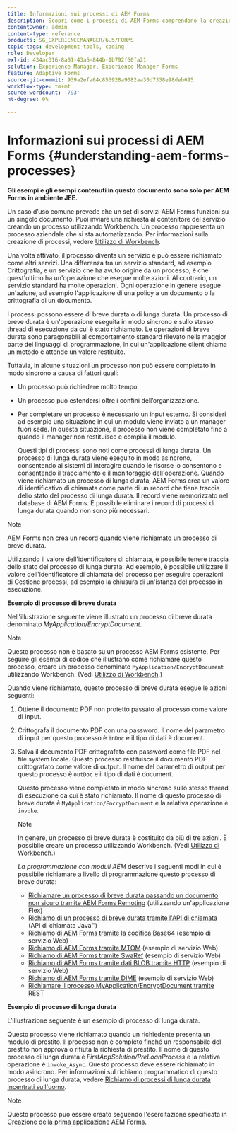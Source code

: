 ```yaml
---
title: Informazioni sui processi di AEM Forms
description: Scopri come i processi di AEM Forms comprendono la creazione di moduli, l’invio, la gestione dei dati, la convalida, l’integrazione, l’automazione dei flussi di lavoro e la gestione degli output.
contentOwner: admin
content-type: reference
products: SG_EXPERIENCEMANAGER/6.5/FORMS
topic-tags: development-tools, coding
role: Developer
exl-id: 434ac316-8a01-43a6-844b-1b792f60fa21
solution: Experience Manager, Experience Manager Forms
feature: Adaptive Forms
source-git-commit: 939a2efa64c853928a9082aa30d7338e98deb695
workflow-type: tm+mt
source-wordcount: '793'
ht-degree: 0%

---
```


# Informazioni sui processi di AEM Forms {#understanding-aem-forms-processes}

**Gli esempi e gli esempi contenuti in questo documento sono solo per AEM Forms in ambiente JEE.**

Un caso d’uso comune prevede che un set di servizi AEM Forms funzioni su un singolo documento. Puoi inviare una richiesta al contenitore del servizio creando un processo utilizzando Workbench. Un processo rappresenta un processo aziendale che si sta automatizzando. Per informazioni sulla creazione di processi, vedere [Utilizzo di Workbench](https://www.adobe.com/go/learn_aemforms_workbench_63).

Una volta attivato, il processo diventa un servizio e può essere richiamato come altri servizi. Una differenza tra un servizio standard, ad esempio Crittografia, e un servizio che ha avuto origine da un processo, è che quest&#39;ultimo ha un&#39;operazione che esegue molte azioni. Al contrario, un servizio standard ha molte operazioni. Ogni operazione in genere esegue un&#39;azione, ad esempio l&#39;applicazione di una policy a un documento o la crittografia di un documento.

I processi possono essere di breve durata o di lunga durata. Un processo di breve durata è un&#39;operazione eseguita in modo sincrono e sullo stesso thread di esecuzione da cui è stato richiamato. Le operazioni di breve durata sono paragonabili al comportamento standard rilevato nella maggior parte dei linguaggi di programmazione, in cui un&#39;applicazione client chiama un metodo e attende un valore restituito.

Tuttavia, in alcune situazioni un processo non può essere completato in modo sincrono a causa di fattori quali:

* Un processo può richiedere molto tempo.
* Un processo può estendersi oltre i confini dell’organizzazione.
* Per completare un processo è necessario un input esterno. Si consideri ad esempio una situazione in cui un modulo viene inviato a un manager fuori sede. In questa situazione, il processo non viene completato fino a quando il manager non restituisce e compila il modulo.

  Questi tipi di processi sono noti come processi di lunga durata. Un processo di lunga durata viene eseguito in modo asincrono, consentendo ai sistemi di interagire quando le risorse lo consentono e consentendo il tracciamento e il monitoraggio dell&#39;operazione. Quando viene richiamato un processo di lunga durata, AEM Forms crea un valore di identificativo di chiamata come parte di un record che tiene traccia dello stato del processo di lunga durata. Il record viene memorizzato nel database di AEM Forms. È possibile eliminare i record di processi di lunga durata quando non sono più necessari.

>[!NOTE]
>
>AEM Forms non crea un record quando viene richiamato un processo di breve durata.

Utilizzando il valore dell&#39;identificatore di chiamata, è possibile tenere traccia dello stato del processo di lunga durata. Ad esempio, è possibile utilizzare il valore dell&#39;identificatore di chiamata del processo per eseguire operazioni di Gestione processi, ad esempio la chiusura di un&#39;istanza del processo in esecuzione.

**Esempio di processo di breve durata**

Nell&#39;illustrazione seguente viene illustrato un processo di breve durata denominato *MyApplication/EncryptDocument*.

>[!NOTE]
>
>Questo processo non è basato su un processo AEM Forms esistente. Per seguire gli esempi di codice che illustrano come richiamare questo processo, creare un processo denominato `MyApplication/EncryptDocument` utilizzando Workbench. (Vedi [Utilizzo di Workbench](https://www.adobe.com/go/learn_aemforms_workbench_63).)

Quando viene richiamato, questo processo di breve durata esegue le azioni seguenti:

1. Ottiene il documento PDF non protetto passato al processo come valore di input.
1. Crittografa il documento PDF con una password. Il nome del parametro di input per questo processo è `inDoc` e il tipo di dati è document.
1. Salva il documento PDF crittografato con password come file PDF nel file system locale. Questo processo restituisce il documento PDF crittografato come valore di output. Il nome del parametro di output per questo processo è `outDoc` e il tipo di dati è document.

   Questo processo viene completato in modo sincrono sullo stesso thread di esecuzione da cui è stato richiamato. Il nome di questo processo di breve durata è `MyApplication/EncryptDocument` e la relativa operazione è `invoke`.

   >[!NOTE]
   >
   >In genere, un processo di breve durata è costituito da più di tre azioni. È possibile creare un processo utilizzando Workbench. (Vedi [Utilizzo di Workbench](https://www.adobe.com/go/learn_aemforms_workbench_63).)

   *La programmazione con moduli AEM* descrive i seguenti modi in cui è possibile richiamare a livello di programmazione questo processo di breve durata:

   * [Richiamare un processo di breve durata passando un documento non sicuro tramite AEM Forms Remoting](/help/forms/developing/invoking-aem-forms-using-remoting.md#invoking-a-short-lived-process-by-passing-an-unsecure-document-using-remoting) (utilizzando un&#39;applicazione Flex)
   * [Richiamo di un processo di breve durata tramite l&#39;API di chiamata](/help/forms/developing/invoking-aem-forms-using-java.md#invoking-a-short-lived-process-using-the-invocation-api) (API di chiamata Java™)
   * [Richiamo di AEM Forms tramite la codifica Base64](/help/forms/developing/invoking-aem-forms-using-web.md#invoking-aem-forms-using-base64-encoding) (esempio di servizio Web)
   * [Richiamo di AEM Forms tramite MTOM](/help/forms/developing/invoking-aem-forms-using-web.md#invoking-aem-forms-using-mtom) (esempio di servizio Web)
   * [Richiamo di AEM Forms tramite SwaRef](/help/forms/developing/invoking-aem-forms-using-web.md#invoking-aem-forms-using-swaref) (esempio di servizio Web)
   * [Richiamo di AEM Forms tramite dati BLOB tramite HTTP](/help/forms/developing/invoking-aem-forms-using-web.md#invoking-aem-forms-using-blob-data-over-http) (esempio di servizio Web)
   * [Richiamo di AEM Forms tramite DIME](/help/forms/developing/invoking-aem-forms-using-web.md#invoking-aem-forms-using-dime) (esempio di servizio Web)
   * [Richiamare il processo MyApplication/EncryptDocument tramite REST](/help/forms/developing/invoking-aem-forms-using-rest.md)

**Esempio di processo di lunga durata**

L’illustrazione seguente è un esempio di processo di lunga durata.

Questo processo viene richiamato quando un richiedente presenta un modulo di prestito. Il processo non è completo finché un responsabile del prestito non approva o rifiuta la richiesta di prestito. Il nome di questo processo di lunga durata è *FirstAppSolution/PreLoanProcess* e la relativa operazione è `invoke_Async`. Questo processo deve essere richiamato in modo asincrono. Per informazioni sul richiamo programmatico di questo processo di lunga durata, vedere [Richiamo di processi di lunga durata incentrati sull&#39;uomo](/help/forms/developing/invoking-human-centric-long-lived.md#invoking-human-centric-long-lived-processes).

>[!NOTE]
>
>Questo processo può essere creato seguendo l&#39;esercitazione specificata in [Creazione della prima applicazione AEM Forms](https://www.adobe.com/go/learn_aemforms_firstapp_ds_63).
